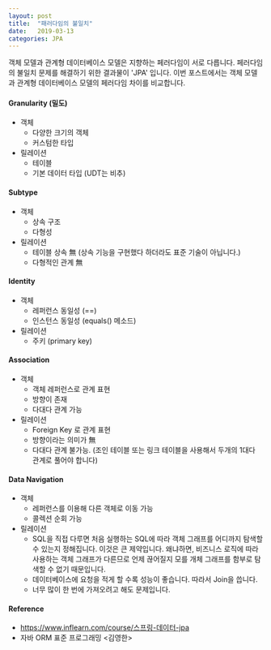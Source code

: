 ```yaml
---
layout: post
title:  "패러다임의 불일치"
date:   2019-03-13
categories: JPA
---
```


객체 모델과 관계형 데이터베이스 모델은 지향하는 페러다임이 서로 다릅니다. 페러다임의 불일치 문제를 해결하기 위한 결과물이 'JPA' 입니다. 이번 포스트에서는 객체 모델과 관계형 데이터베이스 모델의 페러다임 차이를 비교합니다.

#### Granularity (밀도)

- 객체
  - 다양한 크기의 객체
  - 커스텀한 타입
- 릴레이션
  - 테이블
  - 기본 데이터 타입 (UDT는 비추)

#### Subtype

- 객체
  - 상속 구조
  - 다형성
- 릴레이션
  - 테이블 상속 無 (상속 기능을 구현했다 하더라도 표준 기술이 아닙니다.)
  - 다형적인 관계 無

#### Identity

- 객체
  - 레퍼런스 동일성 (==)
  - 인스턴스 동일성 (equals() 메소드)
- 릴레이션
  - 주키 (primary key)

#### Association

- 객체
  - 객체 레퍼런스로 관계 표현
  - 방향이 존재
  - 다대다 관계 가능
- 릴레이션
  - Foreign Key 로 관계 표현
  - 방향이라는 의미가 無
  - 다대다 관계 불가능. (조인 테이블 또는 링크 테이블을 사용해서 두개의 1대다 관계로 풀어야 합니다)

#### Data Navigation

- 객체
  - 레퍼런스를 이용해 다른 객체로 이동 가능
  - 콜렉션 순회 가능
- 릴레이션
  - SQL을 직접 다루면 처음 실행하는 SQL에 따라 객체 그래프를 어디까지 탐색할 수 있는지 정해집니다. 이것은 큰 제약입니다. 왜냐하면, 비즈니스 로직에 따라 사용하는 객체 그래프가 다른므로 언제 끊어질지 모를 개체 그래프를 함부로 탐색할 수 없기 때문입니다.
  - 데이터베이스에 요청을 적게 할 수록 성능이 좋습니다. 따라서 Join을 씁니다.
  - 너무 많이 한 번에 가져오려고 해도 문제입니다.

#### Reference

- https://www.inflearn.com/course/스프링-데이터-jpa
- 자바 ORM 표준 프로그래밍 <김영한>